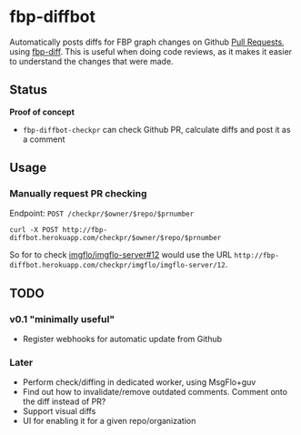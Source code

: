 # fbp-diffbot

Automatically posts diffs for FBP graph changes on Github [Pull Requests](https://help.github.com/articles/using-pull-requests/),
using [fbp-diff](https://github.com/flowbased/fbp-diff).
This is useful when doing code reviews, as it makes it easier to understand the changes that were made.

## Status

**Proof of concept**

* `fbp-diffbot-checkpr` can check Github PR, calculate diffs and post it as a comment

## Usage

### Manually request PR checking

Endpoint: `POST /checkpr/$owner/$repo/$prnumber`

    curl -X POST http://fbp-diffbot.herokuapp.com/checkpr/$owner/$repo/$prnumber

So for to check [imgflo/imgflo-server#12](https://github.com/imgflo/imgflo-server/pull/12)
would use the URL `http://fbp-diffbot.herokuapp.com/checkpr/imgflo/imgflo-server/12`.
    

## TODO

### v0.1 "minimally useful"

* Register webhooks for automatic update from Github

### Later

* Perform check/diffing in dedicated worker, using MsgFlo+guv
* Find out how to invalidate/remove outdated comments. Comment onto the diff instead of PR?
* Support visual diffs
* UI for enabling it for a given repo/organization
